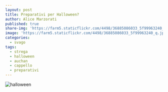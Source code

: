 ```yaml
---
layout: post
title: Preparativi per Halloween?
author: Alice Marzorati
published: true
share-img: 'https://farm5.staticflickr.com/4498/36885086033_5f99963240_q.jpg'
image: 'https://farm5.staticflickr.com/4498/36885086033_5f99963240_q.jpg'
categories:
  - svago
tags:
  - strega
  - halloween
  - auchan
  - cappello
  - preparativi
---
```

![halloween](https://farm5.staticflickr.com/4498/36885086033_7e267d7ee7_h.jpg)   